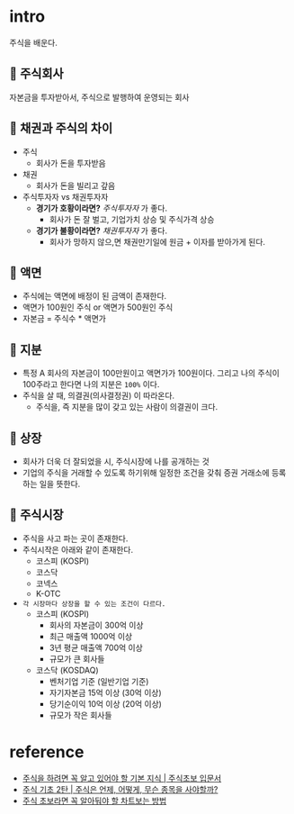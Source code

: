 # intro
주식을 배운다.

## 👀 주식회사
자본금을 투자받아서, 주식으로 발행하여 운영되는 회사

## 👀 채권과 주식의 차이
* 주식
    * 회사가 돈을 투자받음
* 채권
    * 회사가 돈을 빌리고 갚음
* 주식투자자 vs 채권투자자
    * __경기가 호황이라면?__ _주식투자자_ 가 좋다.
        * 회사가 돈 잘 벌고, 기업가치 상승 및 주식가격 상승
    * __경기가 불황이라면?__ _채권투자자_ 가 좋다.
        * 회사가 망하지 않으,면 채권만기일에 원금 + 이자를 받아가게 된다.

## 👀 액면
* 주식에는 액면에 배정이 된 금액이 존재한다.
* 액면가 100원인 주식 or 액면가 500원인 주식
* 자본금 = 주식수 * 액면가

## 👀 지분
* 특정 A 회사의 자본금이 100만원이고 액면가가 100원이다. 그리고 나의 주식이 100주라고 한다면 나의 지분은 `100%` 이다.
* 주식을 살 때, 의결권(의사결정권) 이 따라온다.
    * 주식을, 즉 지분을 많이 갖고 있는 사람이 의결권이 크다.

## 👀 상장
* 회사가 더욱 더 잘되었을 시, 주식시장에 나를 공개하는 것
* 기업의 주식을 거래할 수 있도록 하기위해 일정한 조건을 갖춰 증권 거래소에 등록하는 일을 뜻한다.

## 👀 주식시장
* 주식을 사고 파는 곳이 존재한다.
* 주식시작은 아래와 같이 존재한다.
    * 코스피 (KOSPI)
    * 코스닥
    * 코넥스
    * K-OTC  
* `각 시장마다 상장을 할 수 있는 조건이 다르다.`
    * 코스피 (KOSPI)
        * 회사의 자본금이 300억 이상
        * 최근 매출액 1000억 이상
        * 3년 평균 매출액 700억 이상
        * 규모가 큰 회사들
    * 코스닥 (KOSDAQ)
        * 벤처기업 기준 (일반기업 기준)
        * 자기자본금 15억 이상 (30억 이상)
        * 당기순이익 10억 이상 (20억 이상)
        * 규모가 작은 회사들


# reference
* [주식을 하려면 꼭 알고 있어야 할 기본 지식 | 주식초보 입문서](https://www.youtube.com/watch?v=LzXzHoXO5ZE&ab_channel=14F%EC%9D%BC%EC%82%AC%EC%97%90%ED%94%84)
* [주식 기초 2탄 | 주식은 언제, 어떻게, 무슨 종목을 사야할까?](https://www.youtube.com/watch?v=-d291restec&ab_channel=14F%EC%9D%BC%EC%82%AC%EC%97%90%ED%94%84)
* [주식 초보라면 꼭 알아둬야 할 차트보는 방법](https://www.youtube.com/watch?v=hI3pzjLbOzY&ab_channel=14F%EC%9D%BC%EC%82%AC%EC%97%90%ED%94%84)